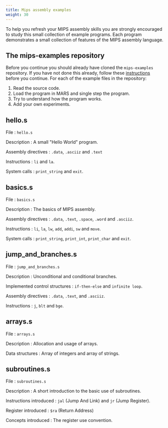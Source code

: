 ```yaml
---
title: Mips assembly examples
weight: 30
---
```



To help you refresh your MIPS assembly skills you are strongly encouraged to
study this small collection of example programs. Each program demonstrates a
small collection of features of the MIPS assembly language.

## The mips-examples repository

Before you continue you should already have cloned the
`mips-examples` repository. If you have not done this already,
follow these [instructions](clone-repository) before you continue. 
For each of the example files in the repository:

1. Read the source code.
2. Load the program in MARS and single step the program.
3. Try to understand how the program works.
4. Add your own experiments.

## hello.s


File
:   `hello.s`

Description
:   A small "Hello World" program.

Assembly directives
:   `.data`, `.asciiz` and `.text`

Instructions
:  `li` and  `la`. 

System calls
:   `print_string` and  `exit`. 

## basics.s

File
:   `basics.s`

Description
:   The basics of MIPS assembly.

Assembly directives
:    `.data`,  `.text`,  `.space`,  `.word` and  `.asciiz`.

Instructions
:  `li`,  `la`,  `lw`,  `add`,  `addi`,  `sw` and  `move`.

System calls
:   `print_string`,  `print_int`,  `print_char` and  `exit`.

## jump_and_branches.s

File
:   `jump_and_branches.s`

Description
:   Unconditional and conditional branches.

Implemented control structures
:   `if-then-else` and  `infinite loop`.

Assembly directives
:    `.data`,  `.text`,  and  `.asciiz`.

Instructions
:   `j`, `blt` and `bge`. 
  
  
## arrays.s

File
:   `arrays.s`

Description
:   Allocation and usage of arrays.

Data structures
:   Array of integers and array of strings.

## subroutines.s

File
:   `subroutines.s`

Description
:   A short introduction to the basic use of subroutines. 

Instructions introduced
:  `jal` (Jump And Link) and  `jr` (Jump Register).

Register introduced
: `$ra` (Return Address)

Concepts introduced
:  The register use convention.
